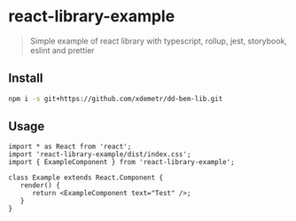 # react-library-example

> Simple example of react library with typescript, rollup, jest, storybook, eslint and prettier

## Install

```bash
npm i -s git+https://github.com/xdemetr/dd-bem-lib.git
```

## Usage

```tsx
import * as React from 'react';
import 'react-library-example/dist/index.css';
import { ExampleComponent } from 'react-library-example';

class Example extends React.Component {
   render() {
      return <ExampleComponent text="Test" />;
   }
}
```

